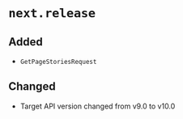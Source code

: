 # `next.release`

## Added

-   `GetPageStoriesRequest`

## Changed

-   Target API version changed from v9.0 to v10.0
